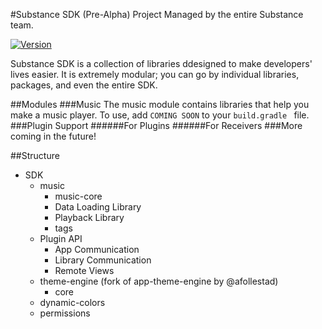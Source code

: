 #Substance SDK (Pre-Alpha)
Project Managed by the entire Substance team.

[![Version](https://jitpack.io/v/SubstanceMobile/SDK.svg)](https://jitpack.io/#SubstanceMobile/SDK)

Substance SDK is a collection of libraries ddesigned to make developers' lives easier. It is extremely modular; you can go by individual libraries, packages, and even the entire SDK.

##Modules
###Music
The music module contains libraries that help you make a music player. To use, add `COMING SOON` to your `build.gradle ` file.
###Plugin Support
######For Plugins
######For Receivers
###More coming in the future!


##Structure
* SDK
    * music
       * music-core
       * Data Loading Library
       * Playback Library
       * tags
    * Plugin API
       * App Communication
       * Library Communication
       * Remote Views
    * theme-engine (fork of app-theme-engine by @afollestad)
       * core
    * dynamic-colors
    * permissions
